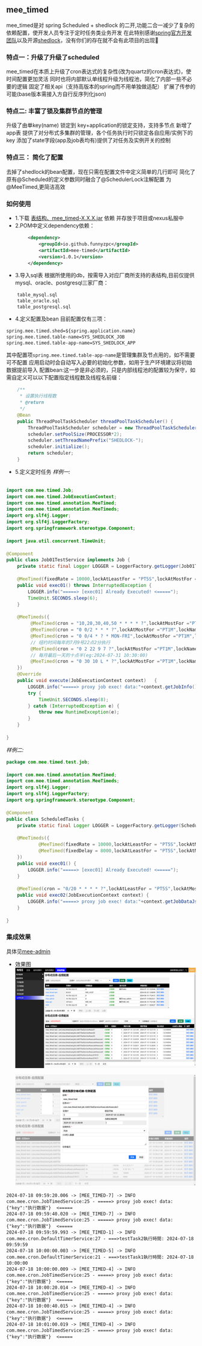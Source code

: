 

## mee_timed
 mee_timed是对 spring Scheduled + shedlock 的二开,功能二合一减少了复杂的依赖配置，使开发人员专注于定时任务类业务开发
在此特别感谢[spring官方开发团队]()以及开源[shedlock]()，没有你们的存在就不会有此项目的出现🎈
 
### 特点一：升级了升级了scheduled
mee_timed在本质上升级了cron表达式的复杂性(改为quartz的cron表达式)，使时间配置更加灵活
同时也将内部默认单线程升级为线程池，简化了内部一些不必要的逻辑
固定了相关api（支持高版本的spring而不用单独做适配）
扩展了传参的可能(base版本需接入方自行反序列化json)

### 特点二: 丰富了锁及集群节点的管理
升级了由单key(name) 锁定到 key+application的锁定支持，支持多节点
新增了app表 提供了对分布式多集群的管理，各个任务执行时只锁定各自应用/实例下的key
添加了state字段(app及job表均有)提供了对任务及实例开关的控制


### 特点三： 简化了配置
去掉了shedlock的bean配置，现在只需在配置文件中定义简单的几行即可
简化了原有@Scheduled的定义参数同时融合了@SchedulerLock注解配置 为 @MeeTimed,更简洁高效


### 如何使用
+ 1.下载 [表结构、mee_timed-X.X.X.jar](https://github.com/funnyzpc/mee_timed_parent/releases) 依赖 并存放于项目或nexus私服中
+ 2.POM中定义dependency依赖：
```xml
        <dependency>
            <groupId>io.github.funnyzpc</groupId>
            <artifactId>mee-timed</artifactId>
            <version>1.0.1</version>
        </dependency>
```
+ 3.导入sql表
 根据所使用的db，按需导入对应厂商所支持的表结构,目前仅提供 mysql、oracle、postgresql三家厂商：
````agsl
    table_mysql.sql
    table_oracle.sql
    table_postgresql.sql
````

+ 4.定义配置及bean
  目前配置仅有三项：
```properties
spring.mee.timed.shed=${spring.application.name}
spring.mee.timed.table-name=SYS_SHEDLOCK_JOB
spring.mee.timed.table-app-name=SYS_SHEDLOCK_APP
```
其中配置项`spring.mee.timed.table-app-name`是管理集群及节点用的，如不需要可不配置
应用启动时会自动写入必要的初始化参数，如用于生产环境建议将初始数据提前导入
配置bean:这一步是非必须的，只是内部线程池的配置较为保守，如需自定义可以以下配置指定线程数及线程名前缀：
```java
    /**
     * 设置执行线程数
     * @return
     */
    @Bean
    public ThreadPoolTaskScheduler threadPoolTaskScheduler() {
        ThreadPoolTaskScheduler scheduler = new ThreadPoolTaskScheduler();
        scheduler.setPoolSize(PROCESSOR*2);
        scheduler.setThreadNamePrefix("SHEDLOCK-");
        scheduler.initialize();
        return scheduler;
    }
```
+ 5.定义定时任务
*样例一:*
```java

import com.mee.timed.Job;
import com.mee.timed.JobExecutionContext;
import com.mee.timed.annotation.MeeTimed;
import com.mee.timed.annotation.MeeTimeds;
import org.slf4j.Logger;
import org.slf4j.LoggerFactory;
import org.springframework.stereotype.Component;

import java.util.concurrent.TimeUnit;

@Component
public class Job01TestService implements Job {
    private static final Logger LOGGER = LoggerFactory.getLogger(Job01TestService.class);

    @MeeTimed(fixedRate = 10000,lockAtLeastFor = "PT5S",lockAtMostFor ="PT5S" )
    public void exec01() throws InterruptedException {
        LOGGER.info("=====> [exec01] Already Executed! <=====");
        TimeUnit.SECONDS.sleep(6);
    }

    @MeeTimeds({
         @MeeTimed(cron = "10,20,30,40,50 * * * * ?",lockAtMostFor ="PT5S",lockName = "execute1"),
         @MeeTimed(cron = "0 0/2 * * * ?",lockAtMostFor ="PT1M",lockName = "execute2"),
         @MeeTimed(cron = "0 0/4 * ? * MON-FRI",lockAtMostFor ="PT1M",lockName = "execute3"),
         // 纽约时间每年的7月9号22点2分执行
         @MeeTimed(cron = "0 2 22 9 7 ?",lockAtMostFor ="PT1M",lockName = "execute4",zone = "America/New_York"),
         // 每月最后一天的十点半(eg:2024-07-31 10:30:00)
         @MeeTimed(cron = "0 30 10 L * ?",lockAtMostFor ="PT1M",lockName = "execute5")
    })
    @Override
    public void execute(JobExecutionContext context)   {
        LOGGER.info("=====> proxy job exec! data:"+context.getJobInfo().getName()+"  <=====");
        try {
            TimeUnit.SECONDS.sleep(8);
        } catch (InterruptedException e) {
            throw new RuntimeException(e);
        }
    }

}
```

*样例二:*
```java
package com.mee.timed.test.job;

import com.mee.timed.annotation.MeeTimed;
import com.mee.timed.annotation.MeeTimeds;
import org.slf4j.Logger;
import org.slf4j.LoggerFactory;
import org.springframework.stereotype.Component;

@Component
public class ScheduledTasks {
    private static final Logger LOGGER = LoggerFactory.getLogger(ScheduledTasks.class);

    @MeeTimeds({
            @MeeTimed(fixedRate = 10000,lockAtLeastFor = "PT5S",lockAtMostFor ="PT5S",lockName = "T1"),
            @MeeTimed(fixedDelay = 8000,lockAtLeastFor = "PT5S",lockAtMostFor ="PT5S",lockName = "T2"),
    })
    public void exec01() {
        LOGGER.info("=====> [exec01] Already Executed! <=====");
    }

    @MeeTimed(cron = "0/20 * * * * ?",lockAtLeastFor = "PT5S",lockAtMostFor ="PT10S" )
    public void exec02(JobExecutionContext context) {
        LOGGER.info("=====> proxy job exec! data:"+context.getJobDataJson()+"  <=====");
    }
    
}
```

### 集成效果
 具体见[mee-admin](https://github.com/funnyzpc/mee-admin)

+ 效果图
  ![](pic/100.png)

  ![](pic/101.png)

```
2024-07-18 09:59:20.006 -> [MEE_TIMED-7] -> INFO  com.mee.cron.JobTimedService:25 - =====> proxy job exec! data:{"key":"执行数据"}  <=====
2024-07-18 09:59:40.020 -> [MEE_TIMED-7] -> INFO  com.mee.cron.JobTimedService:25 - =====> proxy job exec! data:{"key":"执行数据"}  <=====
2024-07-18 09:59:59.993 -> [MEE_TIMED-1] -> INFO  com.mee.cron.DefaultTimerService:27 - ===>testTask2執行時間: 2024-07-18 09:59:59
2024-07-18 10:00:00.003 -> [MEE_TIMED-5] -> INFO  com.mee.cron.DefaultTimerService:21 - ===>testTask1執行時間: 2024-07-18 10:00:00
2024-07-18 10:00:00.009 -> [MEE_TIMED-4] -> INFO  com.mee.cron.JobTimedService:25 - =====> proxy job exec! data:{"key":"执行数据"}  <=====
2024-07-18 10:00:20.014 -> [MEE_TIMED-4] -> INFO  com.mee.cron.JobTimedService:25 - =====> proxy job exec! data:{"key":"执行数据"}  <=====
2024-07-18 10:00:40.015 -> [MEE_TIMED-4] -> INFO  com.mee.cron.JobTimedService:25 - =====> proxy job exec! data:{"key":"执行数据"}  <=====
2024-07-18 10:01:00.019 -> [MEE_TIMED-4] -> INFO  com.mee.cron.JobTimedService:25 - =====> proxy job exec! data:{"key":"执行数据"}  <=====
 ```
